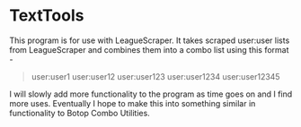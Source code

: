 # TextTools

This program is for use with LeagueScraper.  It takes scraped user:user lists from LeagueScraper and combines them into a combo list using this format -
> user:user1
> user:user12
> user:user123
> user:user1234
> user:user12345

I will slowly add more functionality to the program as time goes on and I find more uses.  Eventually I hope to make this into something similar in functionality to Botop Combo Utilities.
